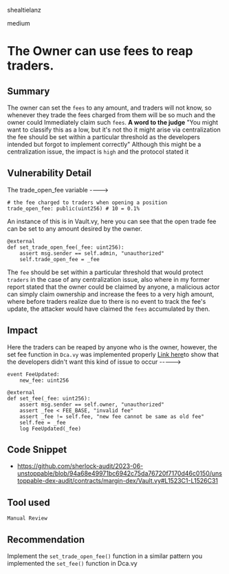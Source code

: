 shealtielanz

medium

# The Owner can use fees to reap traders.

## Summary
The owner can set the `fees` to any amount, and traders will not know, so whenever they trade the fees charged from them will be so much and the owner could Immediately claim such `fees`.
**A word to the judge** "You might want to classify this as a low, but it's not tho it might arise via centralization the fee should be set within a particular threshold as the developers intended but forgot to implement correctly"
Although this might be a centralization issue, the impact is `high` and the protocol stated it
## Vulnerability Detail
The trade_open_fee variable ----> 
```vyper
# the fee charged to traders when opening a position
trade_open_fee: public(uint256) # 10 = 0.1%
```
An instance of this is in Vault.vy, here you can see that the open trade fee can be set to any amount desired by the owner.
```vyper
@external
def set_trade_open_fee(_fee: uint256):
    assert msg.sender == self.admin, "unauthorized"
    self.trade_open_fee = _fee
```
The `fee` should be set within a particular threshold that would protect `traders` in the case of any centralization issue, also where in my former report stated that the owner could be claimed by anyone, a malicious actor can simply claim ownership and increase the fees to a very high amount, where before traders realize due to there is no event to track the fee's update, the attacker would have claimed the `fees` accumulated by then.
## Impact
Here the traders can be reaped by anyone who is the owner, however, the set fee function in `Dca.vy` was implemented properly [Link here](https://github.com/sherlock-audit/2023-06-unstoppable/blob/94a68e49971bc6942c75da76720f7170d46c0150/unstoppable-dex-audit/contracts/spot-dex/Dca.vy#L448C1-L457C25)to show that the developers didn't want this kind of issue to occur ----->
```vyper
event FeeUpdated:
    new_fee: uint256

@external
def set_fee(_fee: uint256):
    assert msg.sender == self.owner, "unauthorized"
    assert _fee < FEE_BASE, "invalid fee"
    assert _fee != self.fee, "new fee cannot be same as old fee"
    self.fee = _fee
    log FeeUpdated(_fee)
```
## Code Snippet
- https://github.com/sherlock-audit/2023-06-unstoppable/blob/94a68e49971bc6942c75da76720f7170d46c0150/unstoppable-dex-audit/contracts/margin-dex/Vault.vy#L1523C1-L1526C31
## Tool used

`Manual Review`

## Recommendation
Implement the `set_trade_open_fee()` function in a similar pattern you implemented the `set_fee()` function in Dca.vy